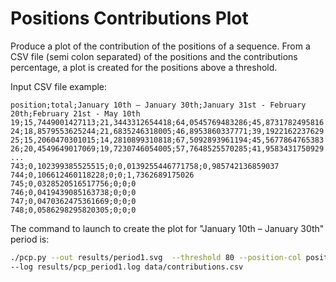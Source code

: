 # Positions Contributions Plot

Produce a plot of the contribution of the positions of a sequence. 
From a CSV file (semi colon separated) of the positions and the contributions percentage, a plot is created for the positions above a threshold.

Input CSV file example:

```
position;total;January 10th – January 30th;January 31st - February 20th;February 21st - May 10th
19;15,7449001427113;21,3443312654418;64,0545769483286;45,8731782495816
24;18,8579553625244;21,6835246318005;46,8953860337771;39,1922162237629
25;15,2060470301015;14,2810899310818;67,5092893961194;45,5677864765383
26;20,4549649017069;19,7230746054005;57,7648525570285;41,9583431750929
...
743;0,102399385525515;0;0,0139255446771758;0,985742136859037
744;0,106612460118228;0;0;1,7362689175026
745;0,0328520516517756;0;0;0
746;0,0419439085163738;0;0;0
747;0,0470362475361669;0;0;0
748;0,0586298295820305;0;0;0
```

The command to launch to create the plot for "January 10th – January 30th" period is:

```bash
./pcp.py --out results/period1.svg  --threshold 80 --position-col position --target-col "January 10th – January 30th" 
--log results/pcp_period1.log data/contributions.csv
```

